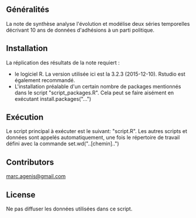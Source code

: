 ## Généralités

La note de synthèse analyse l'évolution et modélise deux séries temporelles décrivant 10 ans de données
d'adhésions à un parti politique.

## Installation

La réplication des résultats de la note requiert :
* le logiciel R. La version utilisée ici est la 3.2.3 (2015-12-10). Rstudio est également recommandé. 
* L'installation préalable d'un certain nombre de packages mentionnés dans le script "script_packages.R". Cela peut se faire aisément en exécutant install.packages("...")

## Exécution

Le script principal à exécuter est le suivant: "script.R". Les autres scripts et données sont appelés automatiquement, une fois le répertoire de travail défini avec la commande set.wd("..[chemin]..")

## Contributors

marc.agenis@gmail.com

## License

Ne pas diffuser les données utilisées dans ce script.  